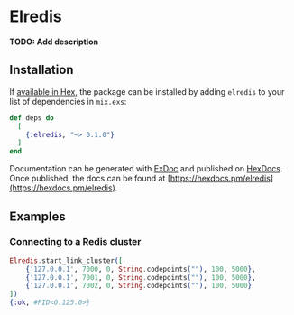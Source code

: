 # Elredis

**TODO: Add description**

## Installation

If [available in Hex](https://hex.pm/docs/publish), the package can be installed
by adding `elredis` to your list of dependencies in `mix.exs`:

```elixir
def deps do
  [
    {:elredis, "~> 0.1.0"}
  ]
end
```

Documentation can be generated with [ExDoc](https://github.com/elixir-lang/ex_doc)
and published on [HexDocs](https://hexdocs.pm). Once published, the docs can
be found at [https://hexdocs.pm/elredis](https://hexdocs.pm/elredis).

## Examples
### Connecting to a Redis cluster

```elixir
Elredis.start_link_cluster([
    {'127.0.0.1', 7000, 0, String.codepoints(""), 100, 5000}, 
    {'127.0.0.1', 7001, 0, String.codepoints(""), 100, 5000},
    {'127.0.0.1', 7002, 0, String.codepoints(""), 100, 5000}
])
{:ok, #PID<0.125.0>}
```
